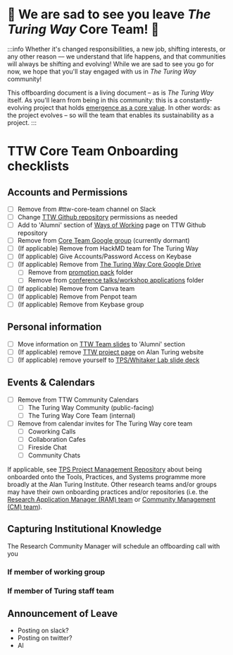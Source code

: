 # 🌙 We are sad to see you leave *The Turing Way* Core Team! 🌙

:::info
Whether it's changed responsibilities, a new job, shifting interests, or any other reason –– we understand that life happens, and that communities will always be shifting and evolving! While we are sad to see you go for now, we hope that you'll stay engaged with us in *The Turing Way* community! 

This offboarding document is a living document – as is *The Turing Way* itself. As you'll learn from being in this community: this is a constantly-evolving project that holds [emergence as a core value](https://hackmd.io/kVkwKSYuSLWWhLzlNSuT0g). In other words: as the project evolves – so will the team that enables its sustainability as a project.
:::

# TTW Core Team Onboarding checklists

## Accounts and Permissions
- [ ] Remove from #ttw-core-team channel on Slack
- [ ] Change [TTW Github repository](https://github.com/alan-turing-institute/the-turing-way) permissions as needed
- [ ] Add to 'Alumni' section of [Ways of Working](https://github.com/alan-turing-institute/the-turing-way/blob/main/ways_of_working.md) page on TTW Github repository 
- [ ] Remove from [Core Team Google group](https://groups.google.com/u/1/g/core-team-2022) (currently dormant)
- [ ] (If applicable) Remove from HackMD team for The Turing Way
- [ ] (If applicable) Give Accounts/Password Access on Keybase
- [ ] (If applicable) Remove from [The Turing Way Core Google Drive](https://drive.google.com/drive/u/0/folders/1bdjA-fBotMi9CnjDqu84d5hPZWwjgi-x)
    - [ ] Remove from [promotion pack](https://drive.google.com/drive/u/1/folders/1mzGmbJkPnP5q1goQesxDc_E5zAPL0eTF) folder
    - [ ] Remove from [conference talks/workshop applications](https://drive.google.com/drive/u/0/folders/1eNHq9sXq6Z8Q5Ep0MzNS0GsB3FKgTi3E) folder
- [ ] (If applicable) Remove from Canva team
- [ ] (If applicable) Remove from Penpot team
- [ ] (If applicable) Remove from Keybase group

## Personal information
- [ ] Move information on [TTW Team slides](https://docs.google.com/presentation/d/1PeQ_gg5tOJVhOA4aSnVumsowD-bfRFEroWfGsxxaGCw/edit#slide=id.g1aee8e18598_0_0) to 'Alumni' section
- [ ] (If applicable) remove [TTW project page](https://www.turing.ac.uk/research/research-projects/turing-way) on Alan Turing website
- [ ] (If applicable) remove yourself to [TPS/Whitaker Lab slide deck](https://docs.google.com/presentation/d/1g-plncmi00FK97QuYDfqq7oPzUmL0xkHm1hy4X81IX8/edit#slide=id.gf5e62e1b31_1_0)

## Events & Calendars
- [ ] Remove from TTW Community Calendars
    - [ ] The Turing Way Community (public-facing)
    - [ ] The Turing Way Core Team (internal)
- [ ] Remove from calendar invites for The Turing Way core team
    - [ ] Coworking Calls
    - [ ] Collaboration Cafes
    - [ ] Fireside Chat
    - [ ] Community Chats

If applicable, see [TPS Project Management Repository](https://github.com/alan-turing-institute/tps-project-management) about being onboarded onto the Tools, Practices, and Systems programme more broadly at the Alan Turing Institute. Other research teams and/or groups may have their own onboarding practices and/or repositories (i.e. the [Research Application Manager (RAM) team](https://github.com/alan-turing-institute/research-application-management) or [Community Management (CM) team](https://github.com/alan-turing-institute/open-community-building)).

## Capturing Institutional Knowledge
The Research Community Manager will schedule an offboarding call with you 

### If member of working group

### If member of Turing staff team


## Announcement of Leave
- Posting on slack?
- Posting on twitter?
- Al